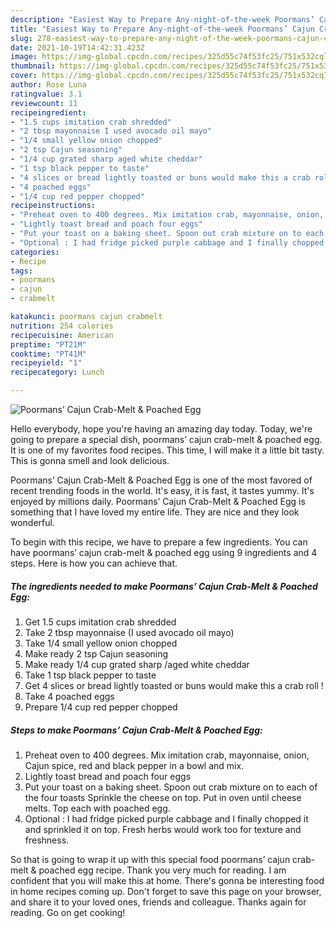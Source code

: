```yaml
---
description: "Easiest Way to Prepare Any-night-of-the-week Poormans’ Cajun Crab-Melt & Poached Egg"
title: "Easiest Way to Prepare Any-night-of-the-week Poormans’ Cajun Crab-Melt & Poached Egg"
slug: 278-easiest-way-to-prepare-any-night-of-the-week-poormans-cajun-crab-melt-and-amp-poached-egg
date: 2021-10-19T14:42:31.423Z
image: https://img-global.cpcdn.com/recipes/325d55c74f53fc25/751x532cq70/poormans-cajun-crab-melt-poached-egg-recipe-main-photo.jpg
thumbnail: https://img-global.cpcdn.com/recipes/325d55c74f53fc25/751x532cq70/poormans-cajun-crab-melt-poached-egg-recipe-main-photo.jpg
cover: https://img-global.cpcdn.com/recipes/325d55c74f53fc25/751x532cq70/poormans-cajun-crab-melt-poached-egg-recipe-main-photo.jpg
author: Rose Luna
ratingvalue: 3.1
reviewcount: 11
recipeingredient:
- "1.5 cups imitation crab shredded"
- "2 tbsp mayonnaise I used avocado oil mayo"
- "1/4 small yellow onion chopped"
- "2 tsp Cajun seasoning"
- "1/4 cup grated sharp aged white cheddar"
- "1 tsp black pepper to taste"
- "4 slices or bread lightly toasted or buns would make this a crab roll "
- "4 poached eggs"
- "1/4 cup red pepper chopped"
recipeinstructions:
- "Preheat oven to 400 degrees. Mix imitation crab, mayonnaise, onion, Cajun spice, red and black pepper in a bowl and mix."
- "Lightly toast bread and poach four eggs"
- "Put your toast on a baking sheet. Spoon out crab mixture on to each of the four toasts Sprinkle the cheese on top. Put in oven until cheese melts. Top each with poached egg."
- "Optional : I had fridge picked purple cabbage and I finally chopped it and sprinkled it on top. Fresh herbs would work too for texture and freshness."
categories:
- Recipe
tags:
- poormans
- cajun
- crabmelt

katakunci: poormans cajun crabmelt 
nutrition: 254 calories
recipecuisine: American
preptime: "PT21M"
cooktime: "PT41M"
recipeyield: "1"
recipecategory: Lunch

---
```



![Poormans’ Cajun Crab-Melt &amp; Poached Egg](https://img-global.cpcdn.com/recipes/325d55c74f53fc25/751x532cq70/poormans-cajun-crab-melt-poached-egg-recipe-main-photo.jpg)

Hello everybody, hope you're having an amazing day today. Today, we're going to prepare a special dish, poormans’ cajun crab-melt &amp; poached egg. It is one of my favorites food recipes. This time, I will make it a little bit tasty. This is gonna smell and look delicious.



Poormans’ Cajun Crab-Melt &amp; Poached Egg is one of the most favored of recent trending foods in the world. It's easy, it is fast, it tastes yummy. It's enjoyed by millions daily. Poormans’ Cajun Crab-Melt &amp; Poached Egg is something that I have loved my entire life. They are nice and they look wonderful.


To begin with this recipe, we have to prepare a few ingredients. You can have poormans’ cajun crab-melt &amp; poached egg using 9 ingredients and 4 steps. Here is how you can achieve that.

<!--inarticleads1-->

##### The ingredients needed to make Poormans’ Cajun Crab-Melt &amp; Poached Egg:

1. Get 1.5 cups imitation crab shredded
1. Take 2 tbsp mayonnaise (I used avocado oil mayo)
1. Take 1/4 small yellow onion chopped
1. Make ready 2 tsp Cajun seasoning
1. Make ready 1/4 cup grated sharp /aged white cheddar
1. Take 1 tsp black pepper to taste
1. Get 4 slices or bread lightly toasted or buns would make this a crab roll !
1. Take 4 poached eggs
1. Prepare 1/4 cup red pepper chopped




<!--inarticleads2-->

##### Steps to make Poormans’ Cajun Crab-Melt &amp; Poached Egg:

1. Preheat oven to 400 degrees. Mix imitation crab, mayonnaise, onion, Cajun spice, red and black pepper in a bowl and mix.
1. Lightly toast bread and poach four eggs
1. Put your toast on a baking sheet. Spoon out crab mixture on to each of the four toasts Sprinkle the cheese on top. Put in oven until cheese melts. Top each with poached egg.
1. Optional : I had fridge picked purple cabbage and I finally chopped it and sprinkled it on top. Fresh herbs would work too for texture and freshness.




So that is going to wrap it up with this special food poormans’ cajun crab-melt &amp; poached egg recipe. Thank you very much for reading. I am confident that you will make this at home. There's gonna be interesting food in home recipes coming up. Don't forget to save this page on your browser, and share it to your loved ones, friends and colleague. Thanks again for reading. Go on get cooking!
